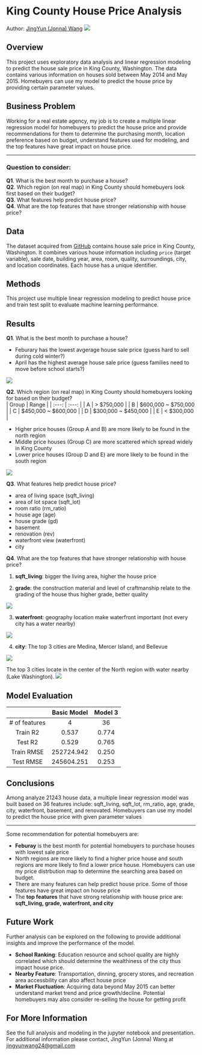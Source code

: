 # King County House Price Analysis
Author: [JingYun (Jonna) Wang](/jingyunwang24@gmail.com)
<img src="images/house sale.png">

##  Overview
This project uses exploratory data analysis and linear regression modeling to predict the house sale price in King County, Washington. The data contains various information on houses sold between May 2014 and May 2015. Homebuyers can use my model to predict the house price by providing certain parameter values.

##  Business Problem
Working for a real estate agency, my job is to create a multiple linear regression model for homebuyers to predict the house price and provide recommendations for them to determine the purchasing month, location preference based on budget, understand features used for modeling, and the top features have great impact on house price.
***
### Question to consider:
<b>Q1</b>. What is the best month to purchase a house?<br>
<b>Q2</b>. Which region (on real map) in King County should homebuyers look first based on their budget?<br>
<b>Q3</b>. What features help predict house price?<br>
<b>Q4</b>. What are the top features that have stronger relationship with house price?

## Data
The dataset acquired from [GitHub](https://github.com/learn-co-curriculum/dsc-phase-2-project/tree/main/data) contains house sale price in King County, Washington. It combines various house information including `price` (target variable), sale date, building year, area, room, quality, surroundings, city, and location coordinates. Each house has a unique identifier.

## Methods
This project use multiple linear regression modeling to predict house price and train test split to evaluate machine learning performance.

## Results
<b>Q1</b>. What is the best month to purchase a house?<br>
- Feburary has the lowest avgerage house sale price (guess hard to sell during cold winter?)
- April has the highest average house sale price (guess families need to move before school starts?)
<img src="images/price vs month.png">

<b>Q2</b>. Which region (on real map) in King County should homebuyers looking for based on their budget?<br>
| Group  | Range |
| :---: | :---: |
| A  | > $750,000  |
| B  | $600,000 ~ $750,000  |
| C  | $450,000 ~ $600,000  |
| D  | $300,000 ~ $450,000  |
| E  | < $300,000  |

- Higher price houses (Group A and B) are more likely to be found in the north region
- Middle price houses (Group C) are more scattered which spread widely in King County
- Lower price houses (Group D and E) are more likely to be found in the south region
<img src="images/Price Map.png">

<b>Q3</b>. What features help predict house price?<br>
- area of living space (sqft_living)
- area of lot space (sqft_lot)
- room ratio (rm_ratio)  
- house age (age)
- house grade (gd)
- basement 
- renovation (rev)
- waterfront view (waterfront)
- city

<b>Q4</b>. What are the top features that have stronger relationship with house price?
1. <b>sqft_living</b>: bigger the living area, higher the house price

2. <b>grade</b>: the construction material and level of craftmanship relate to the grading of the house thus higher grade, better quality
<img src="images/grade difference.png">

3. <b>waterfront</b>: geography location make waterfront important (not every city has a water nearby) 
<img src="images/waterfront difference.png">

4. <b>city</b>: The top 3 cities are Medina, Mercer Island, and Bellevue
<img src="images/city difference.png">

The top 3 cities locate in the center of the North region with water nearby (Lake Washington).
<img src="images/City Name Map.png">

## Model Evaluation
|   | Basic Model | Model 3 |
| :---: | :---: | :---: |
| # of features | 4 | 36|
|Train R2  | 0.537 | 0.774 |
|Test R2  | 0.529 | 0.765 |
| Train RMSE  | 252724.942 | 0.250 |
|  Test RMSE  | 245604.251 | 0.253 |

## Conclusions
Among analyze 21243 house data, a multiple linear regression model was built based on 36 features include: sqft_living,  sqft_lot, rm_ratio, age, grade, city, waterfront, basement, and renovated. Homebuyers can use my model to predict the house price with given parameter values<br>
***
Some recommendation for potential homebuyers are:
- <b>Feburay</b> is the best month for potential homebuyers to purchase houses with lowest sale price<br>
- North regions are more likely to find a higher price house and south regions are more likely to find a lower price house. Homebuyers can use my price distrbution map to determine the searching area based on budget. 
- There are many features can help predict house price. Some of those features have great impact on house price
- The <b>top features</b> that have strong relationship with house price are: <b>sqft_living, grade, waterfront, and city</b>

## Future Work
Further analysis can be explored on the following to provide additional insights and improve the performance of the model.
- <b>School Ranking</b>: Education resource and school quality are highly correlated which should determine the wealthiness of the city thus impact house price.
- <b>Nearby Feature</b>: Transportation, dinning, grocery stores, and recreation area accessbility can also affect house price
- <b>Market Fluctuation</b>: Acquiring data beyond May 2015 can better understand market trend and price growth/decline. Potential homebuyers may also consider re-selling the house for getting profit

## For More Information
See the full analysis and modeling in the jupyter notebook and presentation.<br>
For additional information please contact, JingYun (Jonna) Wang at jingyunwang24@gmail.com